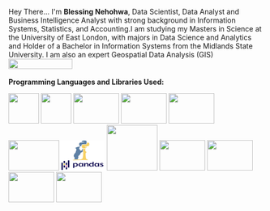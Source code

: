 Hey There...
I'm **Blessing Nehohwa**, Data Scientist, Data Analyst and Business Intelligence Analyst with strong background in Information Systems, Statistics, and Accounting.I am studying my Masters in Science at the University of East London, with majors in Data Science and Analytics and Holder of a Bachelor in Information Systems from the  Midlands State University. I am  also an expert Geospatial Data Analysis (GIS)
<img src="https://user-images.githubusercontent.com/82777016/189126432-5f8467e5-b13b-40ec-a103-fa1c55162da9.gif" width="50%" height="50%">


**Programming Languages and Libraries Used:**

<img src="https://user-images.githubusercontent.com/82777016/189127291-492e7117-b84d-49a0-81c4-d45a22c8ec6d.png" width="60" height="60"> <img src="https://upload.wikimedia.org/wikipedia/commons/thumb/3/38/Jupyter_logo.svg/800px-Jupyter_logo.svg.png" width="60" height="60"> <img src="https://images.techhive.com/images/article/2017/01/r_programming_language_abstract_programming_background_thinkstock_3x2_1200x800-100703503-large.jpg?" width="90" height="60">    <img src="https://i0.wp.com/www.complexsql.com/wp-content/uploads/2017/01/sql-logo.jpg?fit=300%2C225&ssl=1" width="90" height="60">    <img src="https://user-images.githubusercontent.com/1217238/65354639-dd928f80-dba4-11e9-833b-bc3e8c6a737d.png" width="90" height="60">   <img src="https://upload.wikimedia.org/wikipedia/fr/thumb/3/37/Logo_Matplotlib.svg/810px-Logo_Matplotlib.svg.png?20140122140654" width="100" height="60"><img src="https://raw.githubusercontent.com/earthinversion/earthinversion-images/main/images/pandas-python.png" width="90" height="60"> <img src="https://camo.githubusercontent.com/aeb4f612bd9b40d81c62fcbebd6db44a5d4344b8b962be0138817e18c9c06963/68747470733a2f2f7777772e74656e736f72666c6f772e6f72672f696d616765732f74665f6c6f676f5f686f72697a6f6e74616c2e706e67" width="100" height="90"> <img src="https://upload.wikimedia.org/wikipedia/commons/thumb/0/05/Scikit_learn_logo_small.svg/1200px-Scikit_learn_logo_small.svg.png" width="90" height="60"> <img src="https://allcode.com/wp-content/uploads/2022/09/klarna-signs-deal-with-aws-1575354413.png" width="90" height="60"> 
<img src="https://www.pei.com/wp-content/uploads/2016/08/maxresdefaultreduced.jpg " width="90" height="60"> <img src="https://miro.medium.com/max/828/1*4br4WmxNo0jkcsY796jGDQ.jpeg " width="90" height="60"> 


